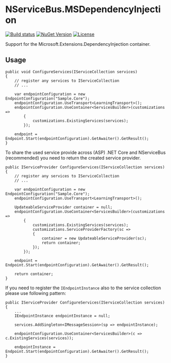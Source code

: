 # NServiceBus.MSDependencyInjection

[![Build status](https://ci.appveyor.com/api/projects/status/p1cfl6vw040xyw3c?svg=true)](https://ci.appveyor.com/project/twenzel/nservicebus-msdependencyinjection) [![NuGet Version](http://img.shields.io/nuget/v/NServiceBus.MSDependencyInjection.svg?style=flat)](https://www.nuget.org/packages/NServiceBus.MSDependencyInjection/) [![License](https://img.shields.io/badge/license-MIT-blue.svg)](LICENSE)

Support for the Microsoft.Extensions.DependencyInjection container.

## Usage

```CSharp
public void ConfigureServices(IServiceCollection services)
{
    // register any services to IServiceCollection
    // ...

    var endpointConfiguration = new EndpointConfiguration("Sample.Core");
    endpointConfiguration.UseTransport<LearningTransport>();
    endpointConfiguration.UseContainer<ServicesBuilder>(customizations =>
        {
            customizations.ExistingServices(services);
        });

    endpoint = Endpoint.Start(endpointConfiguration).GetAwaiter().GetResult();
}
```

To share the used service provide across (ASP) .NET Core and NServiceBus (recommended) you need to return the created service provider.
```CSharp
public IServiceProvider ConfigureServices(IServiceCollection services)
{
    // register any services to IServiceCollection
    // ...

    var endpointConfiguration = new EndpointConfiguration("Sample.Core");
    endpointConfiguration.UseTransport<LearningTransport>();

    UpdateableServiceProvider container = null;
    endpointConfiguration.UseContainer<ServicesBuilder>(customizations =>
        {
            customizations.ExistingServices(services);
            customizations.ServiceProviderFactory(sc => 
            {
                container = new UpdateableServiceProvider(sc);
                return container;
            });
        });

    endpoint = Endpoint.Start(endpointConfiguration).GetAwaiter().GetResult();

    return container;
}
```

If you need to register the `IEndpointInstance` also to the service collection please use following pattern:

```CSharp
public IServiceProvider ConfigureServices(IServiceCollection services)
{
    ...
    IEndpointInstance endpointInstance = null;

    services.AddSingleton<IMessageSession>(sp => endpointInstance);

    endpointConfiguration.UseContainer<ServicesBuilder>(c => c.ExistingServices(services));

    endpointInstance = Endpoint.Start(endpointConfiguration).GetAwaiter().GetResult();
}
```